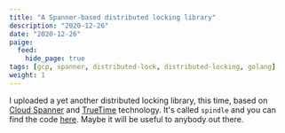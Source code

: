 ```yaml
---
title: "A Spanner-based distributed locking library"
description: "2020-12-26"
date: "2020-12-26"
paige:
  feed:
    hide_page: true
tags: [gcp, spanner, distributed-lock, distributed-locking, golang]
weight: 1
---
```


I uploaded a yet another distributed locking library, this time, based on [Cloud Spanner](https://cloud.google.com/spanner/) and [TrueTime](https://cloud.google.com/spanner/docs/true-time-external-consistency) technology. It's called `spindle` and you can find the code [here](https://github.com/flowerinthenight/spindle/). Maybe it will be useful to anybody out there.

<br>
